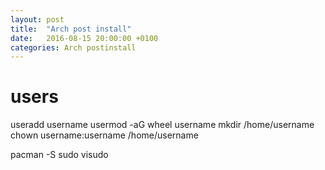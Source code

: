 ```yaml
---
layout: post
title:  "Arch post install"
date:   2016-08-15 20:00:00 +0100
categories: Arch postinstall
---
```


# users
useradd username
usermod -aG wheel username
mkdir /home/username
chown username:username /home/username


pacman -S sudo
visudo
